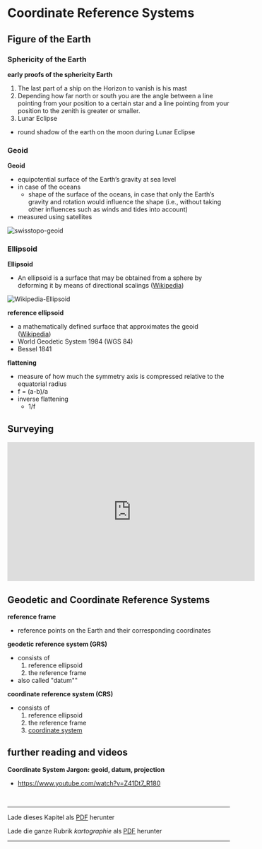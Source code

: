# Coordinate Reference Systems

## Figure of the Earth

### Sphericity of the Earth

**early proofs of the sphericity Earth**
1. The last part of a ship on the Horizon to vanish is his mast
2. Depending how far north or south you are the angle between a line pointing from your position to a certain star and a line pointing from your position to the zenith is greater or smaller.
3. Lunar Eclipse
  - round shadow of the earth on the moon during Lunar Eclipse


### Geoid

**Geoid**
- equipotential surface of the Earth’s gravity at sea level
- in case of the oceans
  - shape of the surface of the oceans, in case that only the Earth’s gravity and rotation would influence the shape (i.e., without taking other influences such as winds and tides into account)
- measured using satellites

![swisstopo-geoid](https://www.swisstopo.admin.ch/content/swisstopo-internet/de/topics/survey/geoid/_jcr_content/contentPar/textimage_1757944110/image.transform.1464592536373/image_1200_800/image.STP_Geoid_Ellipsoid.png)


### Ellipsoid

**Ellipsoid**
- An ellipsoid is a surface that may be obtained from a sphere by deforming it by means of directional scalings ([Wikipedia](https://en.wikipedia.org/wiki/Ellipsoid))

![Wikipedia-Ellipsoid](https://upload.wikimedia.org/wikipedia/commons/3/33/Ellipsoide.svg)

**reference ellipsoid**
- a mathematically defined surface that approximates the geoid ([Wikipedia](https://en.wikipedia.org/wiki/Reference_ellipsoid))
- World Geodetic System 1984 (WGS 84)
- Bessel 1841

**flattening**
- measure of how much the symmetry axis is compressed relative to the equatorial radius
- f = (a-b)/a
- inverse flattening 
  - 1/f


## Surveying

<iframe width="560" height="315" src="https://www.youtube.com/embed/qu-o75pe5GY" frameborder="0" allowfullscreen></iframe>


## Geodetic and Coordinate Reference Systems

**reference frame**
- reference points on the Earth and their corresponding coordinates

**geodetic reference system (GRS)**
- consists of
  1. reference ellipsoid
  2. the reference frame
- also called "datum""

**coordinate reference system (CRS)**
- consists of
  1. reference ellipsoid
  2. the reference frame
  3. [coordinate system](http//:kollektive-geographie-heidelberg.de/kartographie/03-coordinate-systems.html)


## further reading and videos

**Coordinate System Jargon: geoid, datum, projection**
- https://www.youtube.com/watch?v=Z41Dt7_R180


<br/>

------

Lade dieses Kapitel als [PDF](http://kollektive-geographie-heidelberg.de/kartographie/02-coordinate-reference-systems.pdf) herunter

Lade die ganze Rubrik *kartographie* als [PDF](http://kollektive-geographie-heidelberg.de/kartographie/kartographie.pdf) herunter

------
